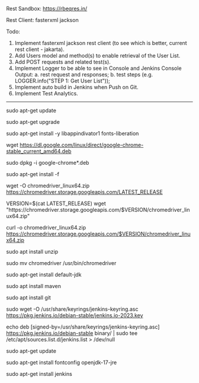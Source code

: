 Rest Sandbox:
https://rbeqres.in/

Rest Client:
fasterxml jackson

Todo:
1. Implement fasterxml jackson rest client (to see which is better, current rest client - jakarta).
2. Add Users model and method(s) to enable retrieval of the User List.
3. Add POST requests and related test(s).
4. Implement Logger to be able to see in Console and Jenkins Console Output:
   a. rest request and responses;
   b. test steps (e.g. LOGGER.info("STEP 1: Get User List"));
5. Implement auto build in Jenkins when Push on Git.
6. Implement Test Analytics.


---------------------------------------------------------------
sudo apt-get update

sudo apt-get upgrade

sudo apt-get install -y libappindivator1 fonts-liberation

wget https://dl.google.com/linux/direct/google-chrome-stable_current_amd64.deb

sudo dpkg -i google-chrome*.deb

sudo apt-get install -f

wget -O chromedriver_linux64.zip https://chromedriver.storage.googleapis.com/LATEST_RELEASE

VERSION=$(cat LATEST_RELEASE)
wget "https://chromedriver.storage.googleapis.com/$VERSION/chromedriver_linux64.zip"

curl -o chromedriver_linux64.zip https://chromedriver.storage.googleapis.com/$VERSION/chromedriver_linux64.zip

sudo apt install unzip

sudo mv chromedriver /usr/bin/chromedriver

sudo apt-get install default-jdk

sudo apt install maven

sudo apt install git

 sudo wget -O /usr/share/keyrings/jenkins-keyring.asc \
    https://pkg.jenkins.io/debian-stable/jenkins.io-2023.key

 echo deb [signed-by=/usr/share/keyrings/jenkins-keyring.asc] \
    https://pkg.jenkins.io/debian-stable binary/ | sudo tee \
    /etc/apt/sources.list.d/jenkins.list > /dev/null

sudo apt-get update

sudo apt-get install fontconfig openjdk-17-jre

sudo apt-get install jenkins

